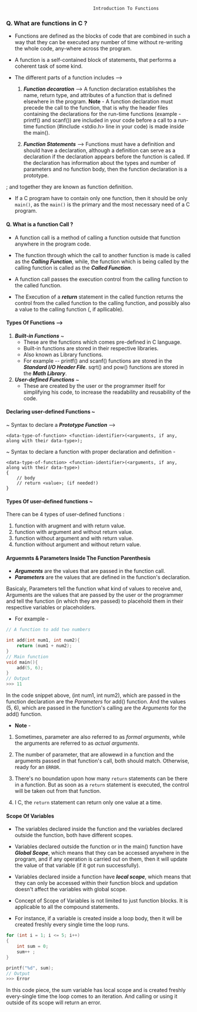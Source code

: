                                      Introduction To Functions 

### Q. What are functions in C ?
* Functions are defined as the blocks of code that are combined in such a way that they can be executed any number of time without re-writing the whole code, any-where across the program.

* A function is a self-contained block of statements, that performs a coherent task of some kind.

* The different parts of a function includes -->
    01. **_Function decaration_** --> 
    A function declaration establishes the name, return type, and attributes of a function that is defined elsewhere in the program. 
    **Note** - A function declaration must precede the call to the function, that is why the header files containing the declarations for the run-time functions (example - printf() and scanf()) are included in your code before a call to a run-time function (#include <stdio.h> line in your code) is made inside the main().

    02. **_Function Statements_** -->
    Functions must have a definition and should have a declaration, although a definition can serve as a declaration if the declaration appears before the function is called. If the declaration has information about the types and number of parameters and no function body, then the function declaration is a prototype.

; and together they are known as function definition.

* If a C program have to contain only one function, then it should be only `main()`, as the `main()` is the primary and the most necessary need of a C program.


#### Q. What is a function Call ?
* A function call is a method of calling a function outside that function anywhere in the program code. 

* The function through which the call to another function is made is called as the **_Calling Function_**, while, the function which is being called by the calling function is called as the **_Called Function_**.

* A function call passes the execution control from the calling function to the called function.

* The Execution of a **_return_** statement in the called function returns the control from the called function to the calling function, and possibly also a value to the calling function (, if apllicable).


#### Types Of Functions -->
01. **_Built-in Functions_** ~ 
    * These are the functions which comes pre-defined in C language.   
    * Built-in functions are stored in their respective libraries. 
    * Also known as Library functions.
    * For example -- 
        printf() and scanf() functions are stored in the **_Standard I/O Header File_**.
        sqrt() and pow() functions are stored in the **_Math Library_**.
02. **_User-defined Functions_** ~
    * These are created by the user or the programmer itself for simplifying his code, to increase the readability and reusability of the code.

#### Declaring user-defined Functions ~

~ Syntax to declare a **_Prototype Function_** -->

    <data-type-of-function> <function-identifier>(<arguments, if any, along with their data-type>);

~ Syntax to declare a function with proper declaration and definition -

    <data-type-of-function> <function-identifier>(<arguments, if any, along with their data-type>)
    {
        // body
        // return <value>; (if needed!)
    }


#### Types Of user-defined functions ~
There can be 4 types of user-defined functions :

01. function with arugment and with return value.
02. function with argument and without return value.
03. function without argument and with return value.
04. function without argument and without return value.

#### Arguemnts & Parameters Inside The Function Parenthesis

* **_Arguments_** are the values that are passed in the function call.
* **_Parameters_** are the values that are defined in the function's declaration. 

Basicaly, Parameters tell the function what kind of values to receive and, Arguments are the values that are passed by the user or the programmer and tell the function (in which they are passed) to placehold them in their respective variables or placeholders.

* For example -  

```c
// A function to add two numbers

int add(int num1, int num2){
    return (num1 + num2);
}
// Main function
void main(){
    add(5, 6);
}
// Output 
>>> 11
```

In the code snippet above, (int num1, int num2), which are passed in the function declaration are the *Parameters* for add() function. And the values (5, 6), which are passed in the function's calling are the *Arguments* for the add() function.

* **Note** - 
01. Sometimes, parameter are also referred to as *formal arguments*, while the arguments are referred to as *actual arguments*.
02. The number of parameter, that are allowewd in a function and the arguments passed in that function's call, both should match. Otherwise, ready for an `ERROR`.

03. There's no boundation upon how  many `return` statements can be there in a function. But as soon as a `return` statement is executed, the control will be taken out from that function.
04. I C, the `return` statement can return only one value at a time.


#### Scope Of Variables
* The variables declared inside the function and the variables declared outside the function, both have different scopes.

* Variables declared outside the function or in the main() function have **_Global Scope_**, which means that they can be accessed anywhere in the program, and if any operation is carried out on them, then it will update the value of that variable (if it got run successfully).

* Variables declared inside a function have **_local scope_**, which means that they can only be accessed within their function block and updation doesn't affect the variables with global scope.

* Concept of Scope of Variables is not limited to just function blocks. It is applicable to all the compound statements.

* For instance, if a variable is created inside a loop body, then it will be created freshly every single time the loop runs.

```c
for (int i = 1; i <= 5; i++)
{
    int sum = 0;
    sum++ ;
}

printf("%d", sum);
// Output
>>> Error
```

In this code piece, the sum variable has local scope and is created freshly every-single time the loop comes to an iteration. And calling or using it outside of its scope will return an error.